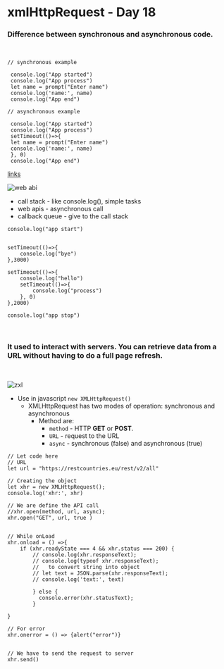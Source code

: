 # xmlHttpRequest - Day 18


### Difference between synchronous and asynchronous code. 
<br>

```
// synchronous example

 console.log("App started")
 console.log("App process")
 let name = prompt("Enter name")
 console.log('name:', name)
 console.log("App end")

// asynchronous example

 console.log("App started")
 console.log("App process")
 setTimeout(()=>{
 let name = prompt("Enter name")
 console.log('name:', name)
 }, 0)
 console.log("App end")

```

[links](http://latentflip.com/loupe/)


![web abi](https://i.ibb.co/jLjg7HK/Copy-of-ppt-3.png)

- call stack - like console.log(), simple tasks
- web apis - asynchronous call 
- callback queue - give to the call stack

```
console.log("app start")


setTimeout(()=>{
    console.log("bye")
},3000)

setTimeout(()=>{
    console.log("hello")
    setTimeout(()=>{
        console.log("process")
    }, 0)
},2000)

console.log("app stop")

```

<br>

### It used to interact with servers. You can retrieve data from a URL without having to do a full page refresh.

<br>

![zxl](https://i.ibb.co/vkGcfVb/Copy-of-ppt.png)


- Use in javascript `new XMLHttpRequest()`
    - XMLHttpRequest has two modes of operation: synchronous and asynchronous
        - Method are:
            - `method` - HTTP **GET** or **POST**. 
            - `URL` - request to the URL
            - `async` - synchronous (false) and asynchronous (true)

```
// Let code here
// URL
let url = "https://restcountries.eu/rest/v2/all"

// Creating the object
let xhr = new XMLHttpRequest();
console.log('xhr:', xhr)

// We are define the API call
//xhr.open(method, url, async);
xhr.open("GET", url, true )


// While onLoad
xhr.onload = () =>{
    if (xhr.readyState === 4 && xhr.status === 200) {
        // console.log(xhr.responseText);
        // console.log(typeof xhr.responseText);
        //   to convert string into object
        // let text = JSON.parse(xhr.responseText);
        // console.log('text:', text)

        } else {
          console.error(xhr.statusText);
        }
      
}

// For error
xhr.onerror = () => {alert("error")}


// We have to send the request to server
xhr.send()

```
